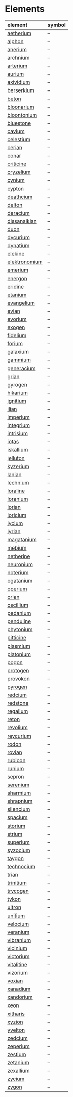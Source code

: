 # Elements

| element | symbol |
| :------ | :----- |
| [aetherium](elements/aetherium.md) | – |
| [alphon](elements/alphon.md) | – |
| [anerium](elements/anerium.md) | – |
| [archnium](elements/archnium.md) | – |
| [arterium](elements/arterium.md) | – |
| [aurium](elements/aurium.md) | – |
| [axividium](elements/axividium.md) | – |
| [berserkium](elements/berserkium.md) | – |
| [beton](elements/beton.md) | – |
| [bloonarium](elements/bloonarium.md) | – |
| [bloontonium](elements/bloontonium.md) | – |
| [bluestone](elements/bluestone.md) | – |
| [cavium](elements/cavium.md) | – |
| [celestium](elements/celestium.md) | – |
| [cerian](elements/cerian.md) | – |
| [conar](elements/conar.md) | – |
| [criticine](elements/criticine.md) | – |
| [cryzelium](elements/cryzelium.md) | – |
| [cynium](elements/cynium.md) | – |
| [cypton](elements/cypton.md) | – |
| [deathcium](elements/deathcium.md) | – |
| [delton](elements/delton.md) | – |
| [deracium](elements/deracium.md) | – |
| [dissanaikian](elements/dissanaikian.md) | – |
| [duon](elements/duon.md) | – |
| [dycurium](elements/dycurium.md) | – |
| [dynatium](elements/dynatium.md) | – |
| [elekine](elements/elekine.md) | – |
| [elektronomium](elements/elektronomium.md) | – |
| [emerium](elements/emerium.md) | – |
| [energon](elements/energon.md) | – |
| [eridine](elements/eridine.md) | – |
| [etanium](elements/etanium.md) | – |
| [evangelium](elements/evangelium.md) | – |
| [evian](elements/evian.md) | – |
| [evorium](elements/evorium.md) | – |
| [exogen](elements/exogen.md) | – |
| [fidelium](elements/fidelium.md) | – |
| [forium](elements/forium.md) | – |
| [galaxium](elements/galaxium.md) | – |
| [gammium](elements/gammium.md) | – |
| [generacium](elements/generacium.md) | – |
| [grian](elements/grian.md) | – |
| [gyrogen](elements/gyrogen.md) | – |
| [hikarium](elements/hikarium.md) | – |
| [ignitium](elements/ignitium.md) | – |
| [ilian](elements/ilian.md) | – |
| [imperium](elements/imperium.md) | – |
| [integrium](elements/integrium.md) | – |
| [intrisium](elements/intrisium.md) | – |
| [iotas](elements/iotas.md) | – |
| [iskallium](elements/iskallium.md) | – |
| [jelluton](elements/jelluton.md) | – |
| [kyzerium](elements/kyzerium.md) | – |
| [lanian](elements/lanian.md) | – |
| [lechnium](elements/lechnium.md) | – |
| [loraline](elements/loraline.md) | – |
| [loranium](elements/loranium.md) | – |
| [lorian](elements/lorian.md) | – |
| [loricium](elements/loricium.md) | – |
| [lycium](elements/lycium.md) | – |
| [lyrian](elements/lyrian.md) | – |
| [magatanium](elements/magatanium.md) | – |
| [mebium](elements/mebium.md) | – |
| [netherine](elements/netherine.md) | – |
| [neuronium](elements/neuronium.md) | – |
| [noterium](elements/noterium.md) | – |
| [ogatanium](elements/ogatanium.md) | – |
| [operium](elements/operium.md) | – |
| [orian](elements/orian.md) | – |
| [oscillium](elements/oscillium.md) | – |
| [pedanium](elements/pedanium.md) | – |
| [penduline](elements/penduline.md) | – |
| [phytonium](elements/phytonium.md) | – |
| [pitticine](elements/pitticine.md) | – |
| [plasmium](elements/plasmium.md) | – |
| [platonium](elements/platonium.md) | – |
| [pogon](elements/pogon.md) | – |
| [protogen](elements/protogen.md) | – |
| [provokon](elements/provokon.md) | – |
| [pyrogen](elements/pyrogen.md) | – |
| [redcium](elements/redcium.md) | – |
| [redstone](elements/redstone.md) | – |
| [regalium](elements/regalium.md) | – |
| [reton](elements/reton.md) | – |
| [revolium](elements/revolium.md) | – |
| [reycurium](elements/reycurium.md) | – |
| [rodon](elements/rodon.md) | – |
| [rovian](elements/rovian.md) | – |
| [rubicon](elements/rubicon.md) | – |
| [runium](elements/runium.md) | – |
| [sepron](elements/sepron.md) | – |
| [serenium](elements/serenium.md) | – |
| [sharmium](elements/sharmium.md) | – |
| [shrapnium](elements/shrapnium.md) | – |
| [silencium](elements/silencium.md) | – |
| [spacium](elements/spacium.md) | – |
| [storium](elements/storium.md) | – |
| [strium](elements/strium.md) | – |
| [superium](elements/superium.md) | – |
| [syzocium](elements/syzocium.md) | – |
| [taygon](elements/taygon.md) | – |
| [technocium](elements/technocium.md) | – |
| [trian](elements/trian.md) | – |
| [trinitium](elements/trinitium.md) | – |
| [trycogen](elements/trycogen.md) | – |
| [tykon](elements/tykon.md) | – |
| [ultron](elements/ultron.md) | – |
| [unitium](elements/unitium.md) | – |
| [velocium](elements/velocium.md) | – |
| [veranium](elements/veranium.md) | – |
| [vibranium](elements/vibranium.md) | – |
| [vicinium](elements/vicinium.md) | – |
| [victorium](elements/victorium.md) | – |
| [vitalitine](elements/vitalitine.md) | – |
| [vizorium](elements/vizorium.md) | – |
| [voxian](elements/voxian.md) | – |
| [xanadium](elements/xanadium.md) | – |
| [xandorium](elements/xandorium.md) | – |
| [xeon](elements/xeon.md) | – |
| [xitharis](elements/xitharis.md) | – |
| [xyzion](elements/xyzion.md) | – |
| [yvelton](elements/yvelton.md) | – |
| [zedcium](elements/zedcium.md) | – |
| [zeperium](elements/zeperium.md) | – |
| [zestium](elements/zestium.md) | – |
| [zetanium](elements/zetanium.md) | – |
| [zexallium](elements/zexallium.md) | – |
| [zycium](elements/zycium.md) | – |
| [zygon](elements/zygon.md) | – |